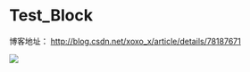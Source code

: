 # Test_Block

博客地址： http://blog.csdn.net/xoxo_x/article/details/78187671

<img src="http://img.blog.csdn.net/20171010231909762?watermark/2/text/aHR0cDovL2Jsb2cuY3Nkbi5uZXQvWG94b194/font/5a6L5L2T/fontsize/400/fill/I0JBQkFCMA==/dissolve/70/gravity/SouthEast">
